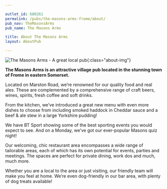 ```yaml
---

outlet_id: 680261
permalink: /pubs/the-masons-arms-frome/about/
pub_nav: TheMasonsArms
pub_name: The Masons Arms

title: About The Masons Arms
layout: AboutPub

---
```

	
	
![The Masons Arms - A great local pub](/pubs/680261_the_masons_arms/assets/Masons-montage.jpg){:class="about-img"}	
	
**The Masons Arms is an attractive village pub located in the stunning town of Frome in eastern Somerset.**

Located on Marston Road, we’re renowned for our quality food and real ales. These are complemented by a comprehensive range of craft beers, wines, spirits, fresh coffee and soft drinks.

From the kitchen, we’ve introduced a great new menu with even more dishes to choose from including smoked haddock in Cheddar sauce and a beef & ale stew in a large Yorkshire pudding! 

We have BT Sport showing some of the best sporting events you would expect to see. And on a Monday, we’ve got our ever-popular Masons quiz night!

Our welcoming, chic restaurant area encompasses a wide range of tailorable areas, each of which has its own potential for events, parties and meetings. The spaces are perfect for private dining, work dos and much, much more.

Whether you are a local to the area or just visiting, our friendly team will make you feel at home. We’re even dog-friendly in our bar area, with plenty of dog treats available!
 